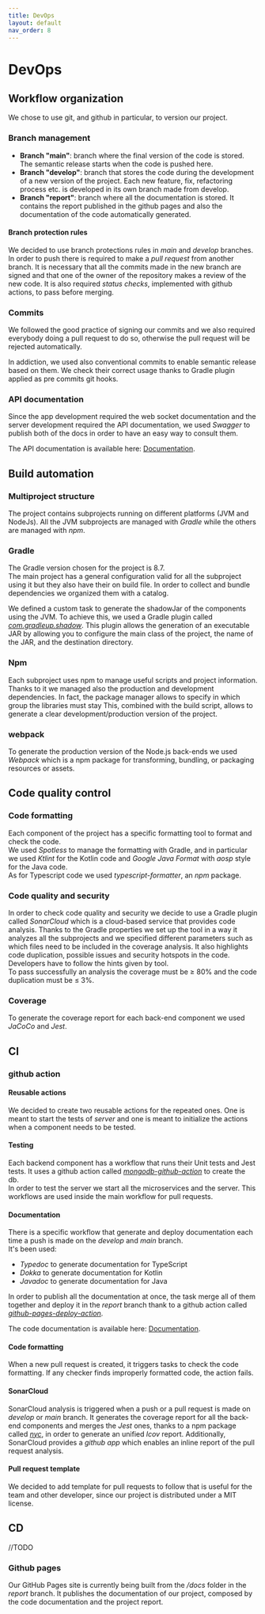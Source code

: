 ```yaml
---
title: DevOps
layout: default
nav_order: 8
---
```

# DevOps

## Workflow organization
We chose to use git, and github in particular, to version our project.  
### Branch management
* **Branch "main"**: branch where the final version of the code is stored. The semantic release starts when the code is pushed here.
* **Branch "develop"**: branch that stores the code during the development of a new version of the project. Each new feature, fix, refactoring process etc. is developed in its own branch made from develop.
* **Branch "report"**: branch where all the documentation is stored. It contains the report published in the github pages and also the documentation of the code automatically generated.

#### Branch protection rules
We decided to use branch protections rules in *main* and *develop* branches.  
In order to push there is required to make a *pull request* from another branch. It is necessary that all the commits made in the new branch are signed and that one of the owner of the repository makes a review of the new code. It is also required *status checks*, implemented with github actions, to pass before merging.

### Commits
We followed the good practice of signing our commits and we also required everybody doing a pull request to do so, otherwise the pull request will be rejected automatically.  

In addiction, we used also conventional commits to enable semantic release based on them. We check their correct usage thanks to Gradle plugin applied as pre commits git hooks.

### API documentation
Since the app development required the web socket documentation and the server development required the API documentation, we used *Swagger* to publish both of the docs in order to have an easy way to consult them.

The API documentation is available here: [Documentation](./documentation.html).

## Build automation
### Multiproject structure
The project contains subprojects running on different platforms (JVM and NodeJs). All the JVM subprojects are managed with *Gradle* while the others are managed with *npm*.

### Gradle
The Gradle version chosen for the project is 8.7.  
The main project has a general configuration valid for all the subproject using it but they also have their on build file.
In order to collect and bundle dependencies we organized them with a catalog.

We defined a custom task to generate the shadowJar of the components using the JVM. To achieve this, we used a Gradle plugin called *[com.gradleup.shadow](https://plugins.gradle.org/plugin/com.gradleup.shadow)*. This plugin allows the generation of an executable JAR by allowing you to configure the main class of the project, the name of the JAR, and the destination directory.

### Npm
Each subproject uses npm to manage useful scripts and project information. 
Thanks to it we managed also the production and development dependencies. In fact, the package manager allows to specify in which group the libraries must stay
This, combined with the build script, allows to generate a clear development/production version of the project. 

### webpack
To generate the production version of the Node.js back-ends we used *Webpack* which is a npm package for transforming, bundling, or packaging resources or assets.

## Code quality control
### Code formatting
Each component of the project has a specific formatting tool to format and check the code.  
We used *Spotless* to manage the formatting with Gradle, and in particular we used *Ktlint* for the Kotlin code and *Google Java Format* with *aosp* style for the Java code.  
As for Typescript code we used *typescript-formatter*, an *npm* package.

### Code quality and security
In order to check code quality and security we decide to use a Gradle plugin called *SonarCloud* which is a cloud-based service that provides code analysis. Thanks to the Gradle properties we set up the tool in a way it analyzes all the subprojects and we specified different parameters such as which files need to be included in the coverage analysis.
It also highlights code duplication, possible issues and security hotspots in the code. Developers have to follow the hints given by tool.  
To pass successfully an analysis the coverage must be &ge; 80% and the code duplication must be &le; 3%.

### Coverage
To generate the coverage report for each back-end component we used *JaCoCo* and *Jest*.

## CI

### github action

#### Reusable actions
We decided to create two reusable actions for the repeated ones. One is meant to start the tests of *server* and one is meant to initialize the actions when a component needs to be tested.

#### Testing
Each backend component has a workflow that runs their Unit tests and Jest tests. It uses a github action called *[mongodb-github-action](https://github.com/supercharge/mongodb-github-action)* to create the db.    
In order to test the server we start all the microservices and the server.
This workflows are used inside the main workflow for pull requests.

#### Documentation
There is a specific workflow that generate and deploy documentation each time a push is made on the *develop* and *main* branch.  
It's been used:
* *Typedoc* to generate documentation for TypeScript
* *Dokka* to generate documentation for Kotlin
* *Javadoc* to generate documentation for Java  

In order to publish all the documentation at once, the task merge all of them together and deploy it in the *report* branch thank to a github action called *[github-pages-deploy-action](https://github.com/JamesIves/github-pages-deploy-action)*.

The code documentation is available here: [Documentation](./documentation.md).

#### Code formatting
When a new pull request is created, it triggers tasks to check the code formatting. If any checker finds improperly formatted code, the action fails.

#### SonarCloud
SonarCloud analysis is triggered when a push or a pull request is made on *develop* or *main* branch. It generates the coverage report for all the back-end components and merges the *Jest* ones, thanks to a npm package called *[nyc](https://www.npmjs.com/package/nyc)*, in order to generate an unified *lcov* report.
Additionally, SonarCloud provides a *github app* which enables an inline report of the pull request analysis.

#### Pull request template
We decided to add template for pull requests to follow that is useful for the team and other developer, since our project is distributed under a MIT license.

## CD
//TODO 

### Github pages
Our GitHub Pages site is currently being built from the */docs* folder in the *report* branch. It publishes the documentation of our project, composed by the code documentation and the project report.
